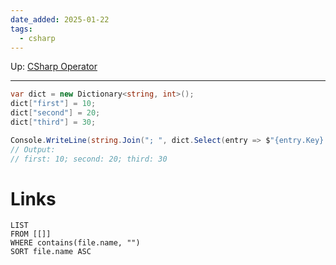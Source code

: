 ```yaml
---
date_added: 2025-01-22
tags:
  - csharp
---
```

Up: [CSharp Operator](CSharp%20Operator.md)
___
 ```cs
 var dict = new Dictionary<string, int>();
dict["first"] = 10;
dict["second"] = 20;
dict["third"] = 30;

Console.WriteLine(string.Join("; ", dict.Select(entry => $"{entry.Key}: {entry.Value}")));
// Output:
// first: 10; second: 20; third: 30
```
# Links
```dataview
LIST
FROM [[]]
WHERE contains(file.name, "")
SORT file.name ASC
```
